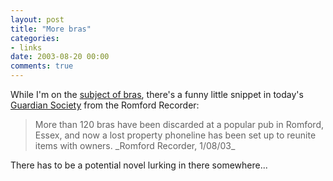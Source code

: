 ```yaml
---
layout: post
title: "More bras"
categories:
- links
date: 2003-08-20 00:00
comments: true
---
```


<p>While I'm on the <a href="http://www.rousette.org.uk/blog/archives/equal-opportunities/">subject of bras</a>, there's a funny little snippet in today's <a href="http://society.guardian.co.uk/societyguardian/story/0,7843,1021659,00.html">Guardian Society</a> from the Romford Recorder:</p>

<blockquote>
<p>
More than 120 bras have been discarded at a popular pub in Romford, Essex, and now a lost property phoneline has been set up to reunite items with owners.
_Romford Recorder, 1/08/03_
</p>
</blockquote>

<p>There has to be a potential novel lurking in there somewhere...</p>


